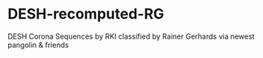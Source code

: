 # DESH-recomputed-RG
DESH Corona Sequences by RKI classified by Rainer Gerhards via newest pangolin &amp; friends
